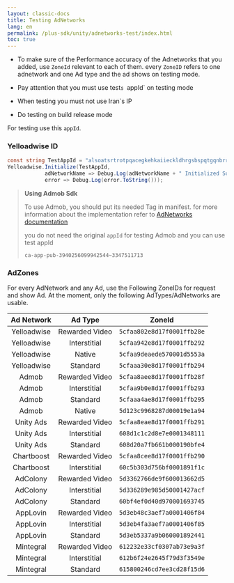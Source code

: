 ```yaml
---
layout: classic-docs
title: Testing AdNetworks
lang: en
permalink: /plus-sdk/unity/adnetworks-test/index.html
toc: true
---
```


* To make sure of the Performance accuracy of the Adnetworks that  you added, use `ZoneId` relevant to each  of them. every `ZoneID` refers to one adnetwork and one Ad type and the ad shows on testing mode.

* Pay attention that you must use test`s `appId` on testing mode

* When testing you must not use Iran`s IP

* Do testing on build release mode

For testing use this `appId`.

### Yelloadwise ID

```c#
const string TestAppId = "alsoatsrtrotpqacegkehkaiieckldhrgsbspqtgqnbrrfccrtbdomgjtahflchkqtqosa";
Yelloadwise.Initialize(TestAppId,
            adNetworkName => Debug.Log(adNetworkName + " Initialized Successfully."),
            error => Debug.Log(error.ToString()));
```

> **Using Admob Sdk**
>
>  To use Admob, you should put its needed Tag in manifest. for more information about the implementation refer to
> [AdNetworks documentation](/plus-sdk/android/add-adnetworks/index.html)
>
> you do not need the original `appId` for testing Admob and you can use test appId
>
>
> ```
> ca-app-pub-3940256099942544~3347511713
> ```


### AdZones

For every AdNetwork and any Ad, use the Following ZoneIDs for request and show Ad. At the moment, only the following AdTypes/AdNetworks are usable.

| Ad Network |    Ad Type     |           ZoneId           |
|:----------:|:--------------:|:--------------------------:|
|  Yelloadwise   | Rewarded Video | `5cfaa802e8d17f0001ffb28e` |
|  Yelloadwise   |  Interstitial  | `5cfaa942e8d17f0001ffb292` |
|  Yelloadwise   |     Native     | `5cfaa9deaede570001d5553a` |
|  Yelloadwise   |    Standard    | `5cfaaa30e8d17f0001ffb294` |
|   Admob    | Rewarded Video | `5cfaa8aee8d17f0001ffb28f` |
|   Admob    |  Interstitial  | `5cfaa9b0e8d17f0001ffb293` |
|   Admob    |    Standard    | `5cfaaa4ae8d17f0001ffb295` |
|   Admob    |     Native     | `5d123c9968287d00019e1a94` |
| Unity Ads  | Rewarded Video | `5cfaa8eae8d17f0001ffb291` |
| Unity Ads  |  Interstitial  | `608d1c1c2d8e7e0001348111` |
| Unity Ads  |    Standard    | `608d20a7fb661b000190bfe4` |
| Chartboost | Rewarded Video | `5cfaa8cee8d17f0001ffb290` |
| Chartboost |  Interstitial  | `60c5b303d756bf0001891f1c` |
|  AdColony  | Rewarded Video | `5d3362766de9f600013662d5` |
|  AdColony  |  Interstitial  | `5d336289e985d50001427acf` |
|  AdColony  |    Standard    | `60bf4ef0d40d970001693745` |
|  AppLovin  | Rewarded Video | `5d3eb48c3aef7a0001406f84` |
|  AppLovin  |  Interstitial  | `5d3eb4fa3aef7a0001406f85` |
|  AppLovin  |    Standard    | `5d3eb5337a9b060001892441` |
| Mintegral  | Rewarded Video | `612232e33cf0307ab73e9a3f` |
| Mintegral  |  Interstitial  | `612b6f24e2645f79d3f3549e` |
| Mintegral  |    Standard    | `615800246cd7ee3cd28f15d6` |
